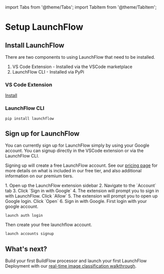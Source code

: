import Tabs from '@theme/Tabs';
import TabItem from '@theme/TabItem';

# Setup LaunchFlow

## Install LaunchFlow

There are two components to using LaunchFlow that need to be installed.

1. VS Code Extension - Installed via the VSCode marketplace
2. LaunchFlow CLI - Installed via PyPi

### VS Code  Extension

<a class="button button--lg button--primary" href="vscode:extension/LaunchFlow.launchflow">Install</a>

### LaunchFlow CLI

```
pip install launchflow
```


## Sign up for LaunchFlow

You can currently sign up for LaunchFlow simply by using your Google account. You can signup directly in the VSCode extension or via the LaunchFlow CLI.

Signing up will create a free LaunchFlow account. See our [pricing page](https://www.launchflow.com/pricing) for more details on what is included in our free tier, and also additional information on our premium tiers.

<Tabs>
  <TabItem className='tab-content' value='vscode' label='VS Code'>
1. Open up the LaunchFlow extension sidebar
2. Navigate to the `Account` tab
3. Click `Sign in with Google`
4. The extension will prompt you to sign in with LaunchFlow. Click `Allow`
5. The extension will prompt you to open up Google login. Click `Open`
6. Sign in with Google.
  </TabItem>
  <TabItem className='tab-content' value='cli' label='LaunchFlow CLI'>
First login with your google account.

```
launch auth login
```

Then create your free launchflow account.

```
launch accounts signup
```

  </TabItem>
</Tabs>

## What's next?

Build your first BuildFlow processor and launch your first LaunchFlow Deployment with our [real-time image classification walkthrough](./file-ingestion).